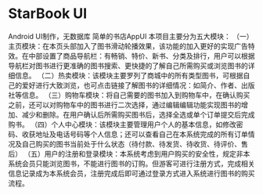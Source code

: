 # StarBook UI
 
Android UI制作，无数据库
简单的书店AppUI
 本项目主要分为五大模块：
（一）主页模块：在本页头部加入了图书滑动轮播效果，该功能的加入更好的实现广告特效。在中部设置了商品导航栏：有畅销、特价、新书、分类及排行，用户可以根据导航栏对图书进行更准确的图书搜索、更快捷的了解自己所需购买或浏览图书的详细信息。
（二）热卖模块：该模块主要罗列了商城中的所有类型图书，可根据自己的爱好进行大致浏览，也可点击链接了解图书的详细情况：如简介、作者、出版社等信息。
（三）购物车模块：将自己需要的图书加入到购物车中，在确认购买之前，还可以对购物车中的图书进行二次选择，通过编辑编辑功能实现图书的增加、减少和删除。在用户确认后所需购买图书后，选择全选或单个订单提交后完成购书。
（四）个人中心模块：该模块主要管理用户个人的基本信息，如修改密码、收获地址及电话号码等个人信息；还可以查看自己在本系统完成的所有订单情况及自己购买的图书当前处于什么状态（待付款、待发货、待收货、待评价、售后）
（五）用户的注册和登录模块：本系统考虑到用户购买的安全性，规定非本系统会员只能浏览图书，不能进行图书的订购。但游客可进行注册方式，完成相关信息记录成为本系统会员，注册完成后即可通过登录方式进入系统进行图书的购买流程。


